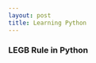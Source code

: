 ```yaml
---
layout: post
title: Learning Python
---
```


### LEGB Rule in Python


<a href="/img/posts/2018-06-23-learning-python/variablescopes.pdf"></a>